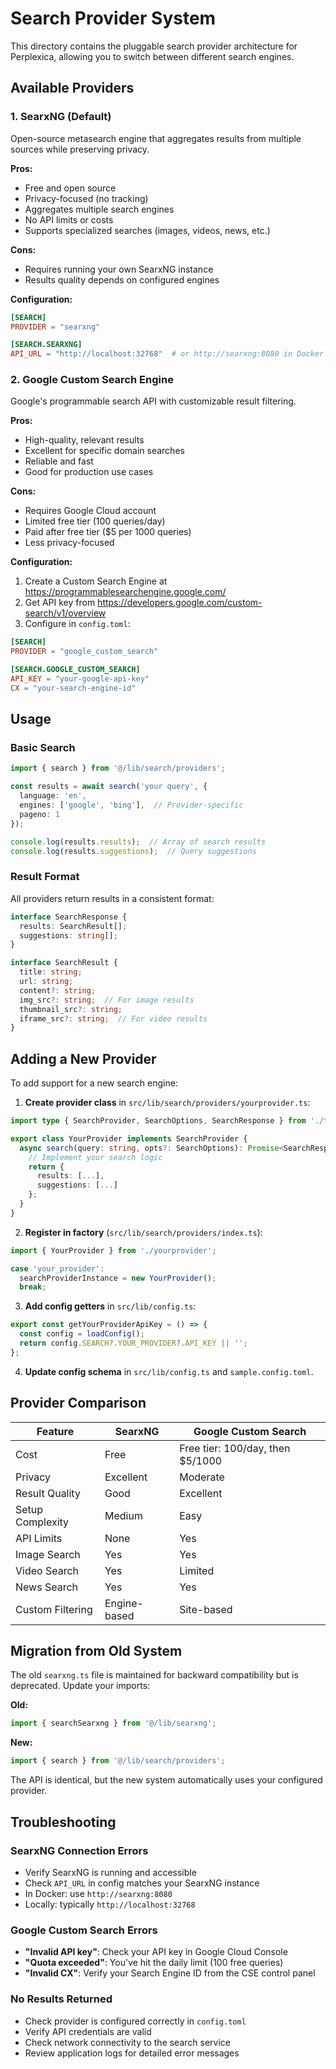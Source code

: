 # Search Provider System

This directory contains the pluggable search provider architecture for Perplexica, allowing you to switch between different search engines.

## Available Providers

### 1. SearxNG (Default)
Open-source metasearch engine that aggregates results from multiple sources while preserving privacy.

**Pros:**
- Free and open source
- Privacy-focused (no tracking)
- Aggregates multiple search engines
- No API limits or costs
- Supports specialized searches (images, videos, news, etc.)

**Cons:**
- Requires running your own SearxNG instance
- Results quality depends on configured engines

**Configuration:**
```toml
[SEARCH]
PROVIDER = "searxng"

[SEARCH.SEARXNG]
API_URL = "http://localhost:32768"  # or http://searxng:8080 in Docker
```

### 2. Google Custom Search Engine
Google's programmable search API with customizable result filtering.

**Pros:**
- High-quality, relevant results
- Excellent for specific domain searches
- Reliable and fast
- Good for production use cases

**Cons:**
- Requires Google Cloud account
- Limited free tier (100 queries/day)
- Paid after free tier ($5 per 1000 queries)
- Less privacy-focused

**Configuration:**
1. Create a Custom Search Engine at https://programmablesearchengine.google.com/
2. Get API key from https://developers.google.com/custom-search/v1/overview
3. Configure in `config.toml`:

```toml
[SEARCH]
PROVIDER = "google_custom_search"

[SEARCH.GOOGLE_CUSTOM_SEARCH]
API_KEY = "your-google-api-key"
CX = "your-search-engine-id"
```

## Usage

### Basic Search

```typescript
import { search } from '@/lib/search/providers';

const results = await search('your query', {
  language: 'en',
  engines: ['google', 'bing'],  // Provider-specific
  pageno: 1
});

console.log(results.results);  // Array of search results
console.log(results.suggestions);  // Query suggestions
```

### Result Format

All providers return results in a consistent format:

```typescript
interface SearchResponse {
  results: SearchResult[];
  suggestions: string[];
}

interface SearchResult {
  title: string;
  url: string;
  content?: string;
  img_src?: string;  // For image results
  thumbnail_src?: string;
  iframe_src?: string;  // For video results
}
```

## Adding a New Provider

To add support for a new search engine:

1. **Create provider class** in `src/lib/search/providers/yourprovider.ts`:

```typescript
import type { SearchProvider, SearchOptions, SearchResponse } from './types';

export class YourProvider implements SearchProvider {
  async search(query: string, opts?: SearchOptions): Promise<SearchResponse> {
    // Implement your search logic
    return {
      results: [...],
      suggestions: [...]
    };
  }
}
```

2. **Register in factory** (`src/lib/search/providers/index.ts`):

```typescript
import { YourProvider } from './yourprovider';

case 'your_provider':
  searchProviderInstance = new YourProvider();
  break;
```

3. **Add config getters** in `src/lib/config.ts`:

```typescript
export const getYourProviderApiKey = () => {
  const config = loadConfig();
  return config.SEARCH?.YOUR_PROVIDER?.API_KEY || '';
};
```

4. **Update config schema** in `src/lib/config.ts` and `sample.config.toml`.

## Provider Comparison

| Feature | SearxNG | Google Custom Search |
|---------|---------|---------------------|
| Cost | Free | Free tier: 100/day, then $5/1000 |
| Privacy | Excellent | Moderate |
| Result Quality | Good | Excellent |
| Setup Complexity | Medium | Easy |
| API Limits | None | Yes |
| Image Search | Yes | Yes |
| Video Search | Yes | Limited |
| News Search | Yes | Yes |
| Custom Filtering | Engine-based | Site-based |

## Migration from Old System

The old `searxng.ts` file is maintained for backward compatibility but is deprecated. Update your imports:

**Old:**
```typescript
import { searchSearxng } from '@/lib/searxng';
```

**New:**
```typescript
import { search } from '@/lib/search/providers';
```

The API is identical, but the new system automatically uses your configured provider.

## Troubleshooting

### SearxNG Connection Errors
- Verify SearxNG is running and accessible
- Check `API_URL` in config matches your SearxNG instance
- In Docker: use `http://searxng:8080`
- Locally: typically `http://localhost:32768`

### Google Custom Search Errors
- **"Invalid API key"**: Check your API key in Google Cloud Console
- **"Quota exceeded"**: You've hit the daily limit (100 free queries)
- **"Invalid CX"**: Verify your Search Engine ID from the CSE control panel

### No Results Returned
- Check provider is configured correctly in `config.toml`
- Verify API credentials are valid
- Check network connectivity to the search service
- Review application logs for detailed error messages

